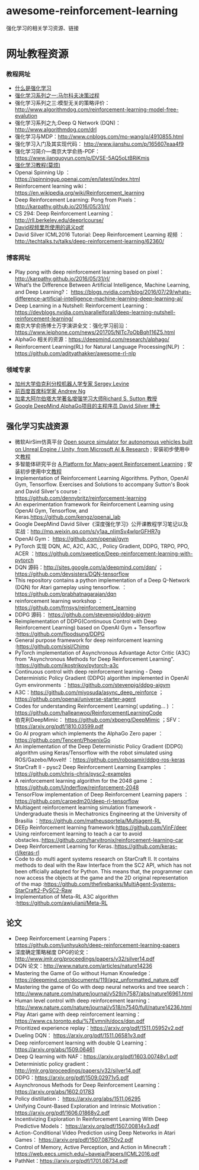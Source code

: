 # awesome-reinforcement-learning
强化学习的相关学习资源、链接

# 网址教程资源

### 教程网址

* [什么是强化学习](http://www.cnblogs.com/geniferology/p/what_is_reinforcement_learning.html)
* [强化学习系列之一:马尔科夫决策过程](http://www.algorithmdog.com/%E5%BC%BA%E5%8C%96%E5%AD%A6%E4%B9%A0-%E9%A9%AC%E5%B0%94%E7%A7%91%E5%A4%AB%E5%86%B3%E7%AD%96%E8%BF%87%E7%A8%8B)
* 强化学习系列之三:模型无关的策略评价：http://www.algorithmdog.com/reinforcement-learning-model-free-evalution
* 强化学习系列之九:Deep Q Network (DQN)：http://www.algorithmdog.com/drl
* 强化学习与MDP：http://www.cnblogs.com/mo-wang/p/4910855.html
* 强化学习入门及其实现代码： http://www.jianshu.com/p/165607eaa4f9
* 强化学习简介—南京大学俞扬-PDF：https://www.jianguoyun.com/p/DVSE-5AQ5oLtBRiKmis
* [强化学习教程(莫烦)](https://morvanzhou.github.io/tutorials/machine-learning/reinforcement-learning/)
* Openai Spinning Up ：https://spinningup.openai.com/en/latest/index.html
* Reinforcement learning wiki：https://en.wikipedia.org/wiki/Reinforcement_learning
* Deep Reinforcement Learning: Pong from Pixels：http://karpathy.github.io/2016/05/31/rl/
* CS 294: Deep Reinforcement Learning：http://rll.berkeley.edu/deeprlcourse/
* [David视频里所使用的讲义pdf](https://github.com/18279406017/Course-notes/tree/master/Reinforcement%20Learning/PPT%20OF%20David%20Silver)
* David Silver ICML2016 Tutorial: Deep Reinforcement Learning 视频 ：http://techtalks.tv/talks/deep-reinforcement-learning/62360/
### 博客网址

* Play pong with deep reinforcement learning based on pixel： http://karpathy.github.io/2016/05/31/rl/
* What’s the Difference Between Artificial Intelligence, Machine Learning, and Deep Learning?： https://blogs.nvidia.com/blog/2016/07/29/whats-difference-artificial-intelligence-machine-learning-deep-learning-ai/
* Deep Learning in a Nutshell: Reinforcement Learning：https://devblogs.nvidia.com/parallelforall/deep-learning-nutshell-reinforcement-learning/
* 南京大学俞扬博士万字演讲全文：强化学习前沿：https://www.leiphone.com/news/201705/NlTc7oObBqh116Z5.html
* AlphaGo 相关的资源：https://deepmind.com/research/alphago/
* Reinforcement Learning(RL) for Natural Language Processing(NLP) ：https://github.com/adityathakker/awesome-rl-nlp

### 领域专家 

* [加州大学伯克利分校机器人学专家 Sergey Levine](https://people.eecs.berkeley.edu/~svlevine/)
* [前百度首席科学家 Andrew Ng](http://www.andrewng.org/)
* [加拿大阿尔伯塔大学著名增强学习大师Richard S. Sutton 教授](https://www.amii.ca/sutton/)
* [Google DeepMind AlphaGo项目的主程序员 David Silver 博士](http://www0.cs.ucl.ac.uk/staff/d.silver/web/Home.html)

## 强化学习实战资源

* 微软AirSim仿真平台 [Open source simulator for autonomous vehicles built on Unreal Engine / Unity, from Microsoft AI & Research]( https://github.com/Microsoft/AirSim ) ; 安装初步使用中文[教程](https://blog.csdn.net/weixin_39059031/article/details/84028487)
* 多智能体研究平台 [A Platform for Many-agent Reinforcement Learning](https://github.com/geek-ai/MAgent) ; 安装初步使用中文[教程](https://blog.csdn.net/weixin_39059031/article/details/83653310)
* Implementation of Reinforcement Learning Algorithms. Python, OpenAI Gym, Tensorflow. Exercises and Solutions to accompany Sutton's Book and David Silver's course：https://github.com/dennybritz/reinforcement-learning
* An experimentation framework for Reinforcement Learning using OpenAI Gym, Tensorflow, and Keras.https://github.com/kengz/openai_lab
* Google DeepMind David Silver《深度强化学习》公开课教程学习笔记以及实战：http://mp.weixin.qq.com/s/y1aa_nIimSv4wlprGFHR7g
* OpenAI Gym： https://github.com/openai/gym
* PyTorch 实现 DQN, AC, A2C, A3C, , Policy Gradient, DDPG, TRPO, PPO, ACER ：https://github.com/sweetice/Deep-reinforcement-learning-with-pytorch
* DQN 源码：http://sites.google.com/a/deepmind.com/dqn/ ；https://github.com/devsisters/DQN-tensorflow
* This repository contains a python implementation of a Deep Q-Network (DQN) for Atari gameplay using tensorflow. ：https://github.com/prabhatnagarajan/dqn
* reinforcement learning workshop ：https://github.com/frnsys/reinforcement_learning
* DDPG 源码： https://github.com/stevenpjg/ddpg-aigym
* Reimplementation of DDPG(Continuous Control with Deep Reinforcement Learning) based on OpenAI Gym + Tensorflow :https://github.com/floodsung/DDPG
* General purpose framework for deep reinforcement learning :https://github.com/sisl/Chimp
* PyTorch implementation of Asynchronous Advantage Actor Critic (A3C) from "Asynchronous Methods for Deep Reinforcement Learning". :https://github.com/ikostrikov/pytorch-a3c
* Continuous control with deep reinforcement learning - Deep Deterministic Policy Gradient (DDPG) algorithm implemented in OpenAI Gym environments ：https://github.com/stevenpjg/ddpg-aigym
* A3C：https://github.com/miyosuda/async_deep_reinforce ；https://github.com/openai/universe-starter-agent
* Codes for understanding Reinforcement Learning( updating... ) ：https://github.com/halleanwoo/ReinforcementLearningCode
* 伯克利DeepMimic： https://github.com/xbpeng/DeepMimic ；SFV：https://arxiv.org/pdf/1810.03599.pdf
* Go AI program which implements the AlphaGo Zero paper ：https://github.com/Tencent/PhoenixGo
* An implementation of the Deep Deterministic Policy Gradient (DDPG) algorithm using Keras/Tensorflow with the robot simulated using ROS/Gazebo/MoveIt! ：https://github.com/robosamir/ddpg-ros-keras
* StarCraft II - pysc2 Deep Reinforcement Learning Examples ：https://github.com/chris-chris/pysc2-examples
* A reinforcement learning algorithm for the 2048 game ：https://github.com/Underflow/reinforcement-2048
* TensorFlow implementation of Deep Reinforcement Learning papers ：https://github.com/carpedm20/deep-rl-tensorflow
* Multiagent reinforcement learning simulation framework - Undergraduate thesis in Mechatronics Engineering at the University of Brasília ：https://github.com/matheusportela/Multiagent-RL
* DEEp Reinforcement learning framework:https://github.com/VinF/deer
* Using reinforcement learning to teach a car to avoid obstacles.:https://github.com/harvitronix/reinforcement-learning-car
* Deep Reinforcement Learning for Keras.:https://github.com/keras-rl/keras-rl
* Code to do multi agent systems research on StarCraft II. It contains methods to deal with the Raw Interface from the SC2 API, which has not been officially adapted for Python. This means that, the programmer can now access the objects at the game and the 2D original representation of the map :https://github.com/thefirebanks/MultiAgent-Systems-StarCraft2-PySC2-Raw
* Implementation of Meta-RL A3C algorithm :https://github.com/awjuliani/Meta-RL

## 论文

* Deep Reinforcement Learning Papers：https://github.com/junhyukoh/deep-reinforcement-learning-papers
* 深度确定策略梯度 DPG的论文：http://www.jmlr.org/proceedings/papers/v32/silver14.pdf
* DQN 论文：http://www.nature.com/articles/nature14236
* Mastering the Game of Go without Human Knowledge：https://deepmind.com/documents/119/agz_unformatted_nature.pdf
* Mastering the game of Go with deep neural networks and tree search：http://www.nature.com/nature/journal/v529/n7587/abs/nature16961.html
* Human level control with deep reinforcement learning：http://www.nature.com/nature/journal/v518/n7540/full/nature14236.html
* Play Atari game with deep reinforcement learning：https://www.cs.toronto.edu/%7Evmnih/docs/dqn.pdf
* Prioritized experience replay：https://arxiv.org/pdf/1511.05952v2.pdf
* Dueling DQN： https://arxiv.org/pdf/1511.06581v3.pdf
* Deep reinforcement learning with double Q Learning：https://arxiv.org/abs/1509.06461
* Deep Q learning with NAF：https://arxiv.org/pdf/1603.00748v1.pdf
* Deterministic policy gradient：http://jmlr.org/proceedings/papers/v32/silver14.pdf
* DDPG：https://arxiv.org/pdf/1509.02971v5.pdf
* Asynchronous Methods for Deep Reinforcement Learning：https://arxiv.org/abs/1602.01783
* Policy distillation： https://arxiv.org/abs/1511.06295
* Unifying Count-Based Exploration and Intrinsic Motivation：https://arxiv.org/pdf/1606.01868v2.pdf
* Incentivizing Exploration In Reinforcement Learning With Deep Predictive Models： https://arxiv.org/pdf/1507.00814v3.pdf
* Action-Conditional Video Prediction using Deep Networks in Atari Games： https://arxiv.org/pdf/1507.08750v2.pdf
* Control of Memory, Active Perception, and Action in Minecraft： https://web.eecs.umich.edu/~baveja/Papers/ICML2016.pdf
* PathNet：https://arxiv.org/pdf/1701.08734.pdf





